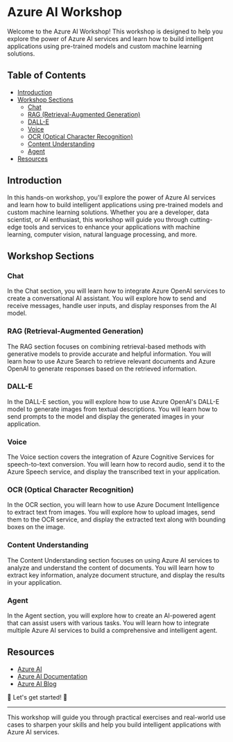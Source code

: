 # Azure AI Workshop

Welcome to the Azure AI Workshop! This workshop is designed to help you explore the power of Azure AI services and learn how to build intelligent applications using pre-trained models and custom machine learning solutions.

## Table of Contents

- [Introduction](#introduction)
- [Workshop Sections](#workshop-sections)
  - [Chat](#chat)
  - [RAG (Retrieval-Augmented Generation)](#rag-retrieval-augmented-generation)
  - [DALL-E](#dall-e)
  - [Voice](#voice)
  - [OCR (Optical Character Recognition)](#ocr-optical-character-recognition)
  - [Content Understanding](#content-understanding)
  - [Agent](#agent)
- [Resources](#resources)

## Introduction

In this hands-on workshop, you'll explore the power of Azure AI services and learn how to build intelligent applications using pre-trained models and custom machine learning solutions. Whether you are a developer, data scientist, or AI enthusiast, this workshop will guide you through cutting-edge tools and services to enhance your applications with machine learning, computer vision, natural language processing, and more.

## Workshop Sections

### Chat

In the Chat section, you will learn how to integrate Azure OpenAI services to create a conversational AI assistant. You will explore how to send and receive messages, handle user inputs, and display responses from the AI model.

### RAG (Retrieval-Augmented Generation)

The RAG section focuses on combining retrieval-based methods with generative models to provide accurate and helpful information. You will learn how to use Azure Search to retrieve relevant documents and Azure OpenAI to generate responses based on the retrieved information.

### DALL-E

In the DALL-E section, you will explore how to use Azure OpenAI's DALL-E model to generate images from textual descriptions. You will learn how to send prompts to the model and display the generated images in your application.

### Voice

The Voice section covers the integration of Azure Cognitive Services for speech-to-text conversion. You will learn how to record audio, send it to the Azure Speech service, and display the transcribed text in your application.

### OCR (Optical Character Recognition)

In the OCR section, you will learn how to use Azure Document Intelligence to extract text from images. You will explore how to upload images, send them to the OCR service, and display the extracted text along with bounding boxes on the image.

### Content Understanding

The Content Understanding section focuses on using Azure AI services to analyze and understand the content of documents. You will learn how to extract key information, analyze document structure, and display the results in your application.

### Agent

In the Agent section, you will explore how to create an AI-powered agent that can assist users with various tasks. You will learn how to integrate multiple Azure AI services to build a comprehensive and intelligent agent.

## Resources

- [Azure AI](https://azure.microsoft.com/en-us/services/ai/)
- [Azure AI Documentation](https://docs.microsoft.com/en-us/azure/cognitive-services/)
- [Azure AI Blog](https://techcommunity.microsoft.com/t5/azure-ai/bg-p/AzureAI)

🎉 Let's get started! 🎉

---

This workshop will guide you through practical exercises and real-world use cases to sharpen your skills and help you build intelligent applications with Azure AI services.